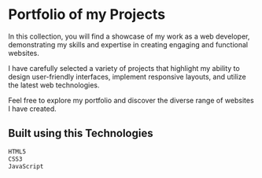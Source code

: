 <h1>Portfolio of my Projects</h1>

<p>  In this collection, you will find a showcase of my work as a web developer, demonstrating my skills and expertise in creating engaging and functional websites.</p>

<p>I have carefully selected a variety of projects that highlight my ability to design user-friendly interfaces, implement responsive layouts, and utilize the latest web technologies. </p>
<p> Feel free to explore my portfolio and discover the diverse range of websites I have created. </p>

## Built using this Technologies 

```bash
HTML5
CSS3
JavaScript
```



